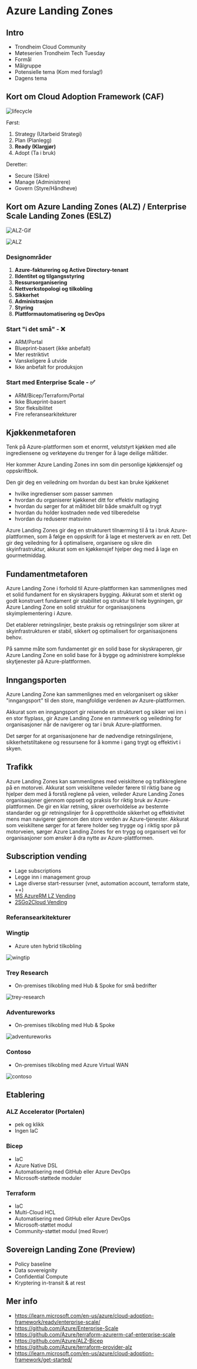 # Azure Landing Zones

## Intro

- Trondheim Cloud Community
- Møteserien Trondheim Tech Tuesday
- Formål
- Målgruppe
- Potensielle tema (Kom med forslag!)
- Dagens tema

## Kort om Cloud Adoption Framework (CAF)

![lifecycle](https://learn.microsoft.com/en-us/azure/cloud-adoption-framework/_images/caf-overview-graphic.png)

Først:

1. Strategy (Utarbeid Strategi)
2. Plan (Planlegg)
3. **Ready (Klargjør)**
4. Adopt (Ta i bruk)

Deretter:

- Secure (Sikre)
- Manage (Administrere)
- Govern (Styre/Håndheve)

## Kort om Azure Landing Zones (ALZ) / Enterprise Scale Landing Zones (ESLZ)

![ALZ-Gif](https://github.com/Azure/Enterprise-Scale/blob/main/docs/wiki/media/ESLZ.gif?raw=true)

![ALZ](https://learn.microsoft.com/en-us/azure/cloud-adoption-framework/ready/landing-zone/media/customer-landing-zone-journey.png)

### Designområder

1. **Azure-fakturering og Active Directory-tenant**
2. **IIdentitet og tilgangsstyring**
3. **Ressursorganisering**
4. **Nettverkstopologi og tilkobling**
5. **Sikkerhet**
6. **Administrasjon**
7. **Styring**
8. **Plattformautomatisering og DevOps**

### Start "i det små" - ❌

- ARM/Portal
- Blueprint-basert (ikke anbefalt)
- Mer restriktivt
- Vanskeligere å utvide
- Ikke anbefalt for produksjon

### Start med Enterprise Scale - ✅

- ARM/Bicep/Terraform/Portal
- Ikke Blueprint-basert
- Stor fleksibilitet
- Fire referansearkitekturer

## Kjøkkenmetaforen

Tenk på Azure-plattformen som et enormt, velutstyrt kjøkken med alle ingrediensene og verktøyene du trenger for å lage deilige måltider.

Her kommer Azure Landing Zones inn som din personlige kjøkkensjef og oppskriftbok.

Den gir deg en veiledning om hvordan du best kan bruke kjøkkenet

- hvilke ingredienser som passer sammen
- hvordan du organiserer kjøkkenet ditt for effektiv matlaging
- hvordan du sørger for at måltidet blir både smakfullt og trygt
- hvordan du holder kostnaden nede ved tilberedelse
- hvordan du reduserer matsvinn

Azure Landing Zones gir deg en strukturert tilnærming til å ta i bruk Azure-plattformen, som å følge en oppskrift for å lage et mesterverk av en rett. Det gir deg veiledning for å optimalisere, organisere og sikre din skyinfrastruktur, akkurat som en kjøkkensjef hjelper deg med å lage en gourmetmiddag.

## Fundamentmetaforen

Azure Landing Zone i forhold til Azure-plattformen kan sammenlignes med et solid fundament for en skyskrapers bygging. Akkurat som et sterkt og godt konstruert fundament gir stabilitet og struktur til hele bygningen, gir Azure Landing Zone en solid struktur for organisasjonens skyimplementering i Azure.

Det etablerer retningslinjer, beste praksis og retningslinjer som sikrer at skyinfrastrukturen er stabil, sikkert og optimalisert for organisasjonens behov. 

På samme måte som fundamentet gir en solid base for skyskraperen, gir Azure Landing Zone en solid base for å bygge og administrere komplekse skytjenester på Azure-plattformen.

## Inngangsporten

Azure Landing Zone kan sammenlignes med en velorganisert og sikker "inngangsport" til den store, mangfoldige verdenen av Azure-plattformen.

Akkurat som en inngangsport gir reisende en strukturert og sikker vei inn i en stor flyplass, gir Azure Landing Zone en rammeverk og veiledning for organisasjoner når de navigerer og tar i bruk Azure-plattformen.

Det sørger for at organisasjonene har de nødvendige retningslinjene, sikkerhetstiltakene og ressursene for å komme i gang trygt og effektivt i skyen.

## Trafikk

Azure Landing Zones kan sammenlignes med veiskiltene og trafikkreglene på en motorvei. Akkurat som veiskiltene veileder førere til riktig bane og hjelper dem med å forstå reglene på veien, veileder Azure Landing Zones organisasjoner gjennom oppsett og praksis for riktig bruk av Azure-plattformen. De gir en klar retning, sikrer overholdelse av bestemte standarder og gir retningslinjer for å opprettholde sikkerhet og effektivitet mens man navigerer gjennom den store verden av Azure-tjenester. Akkurat som veiskiltene sørger for at førere holder seg trygge og i riktig spor på motorveien, sørger Azure Landing Zones for en trygg og organisert vei for organisasjoner som ønsker å dra nytte av Azure-plattformen.

## Subscription vending

- Lage subscriptions
- Legge inn i management group
- Lage diverse start-ressurser (vnet, automation account, terraform state, ++)
- [MS AzureRM LZ Vending](https://github.com/Azure/terraform-azurerm-lz-vending)
- [2SGo2Cloud Vending](https://github.com/2SGo2Cloud/tia-lz-vending)


### Referansearkitekturer

### Wingtip

- Azure uten hybrid tilkobling

![wingtip](https://github.com/Azure/Enterprise-Scale/blob/main/docs/reference/wingtip/media/es-without-networking.PNG?raw=true)

### Trey Research

- On-premises tilkobling med Hub & Spoke for små bedrifter

![trey-research](https://github.com/Azure/Enterprise-Scale/blob/main/docs/reference/treyresearch/media/es-lite.png?raw=true)

### Adventureworks

- On-premises tilkobling med Hub & Spoke

![adventureworks](https://github.com/Azure/Enterprise-Scale/blob/main/docs/reference/adventureworks/media/es-hubspoke.png?raw=true)

### Contoso

- On-premises tilkobling med Azure Virtual WAN

![contoso](https://github.com/Azure/Enterprise-Scale/blob/main/docs/reference/contoso/media/ns-vwan.png?raw=true)

## Etablering

### ALZ Accelerator (Portalen)

- pek og klikk
- Ingen IaC

### Bicep

- IaC
- Azure Native DSL
- Automatisering med GitHub eller Azure DevOps
- Microsoft-støttede moduler

### Terraform

- IaC
- Multi-Cloud HCL
- Automatisering med GitHub eller Azure DevOps
- Microsoft-støttet modul
- Community-støttet modul (med Rover)

## Sovereign Landing Zone (Preview)

- Policy baseline
- Data sovereignity
- Confidential Compute
- Kryptering in-transit & at rest

## Mer info

- https://learn.microsoft.com/en-us/azure/cloud-adoption-framework/ready/enterprise-scale/
- https://github.com/Azure/Enterprise-Scale
- https://github.com/Azure/terraform-azurerm-caf-enterprise-scale
- https://github.com/Azure/ALZ-Bicep
- https://github.com/Azure/terraform-provider-alz
- https://learn.microsoft.com/en-us/azure/cloud-adoption-framework/get-started/
